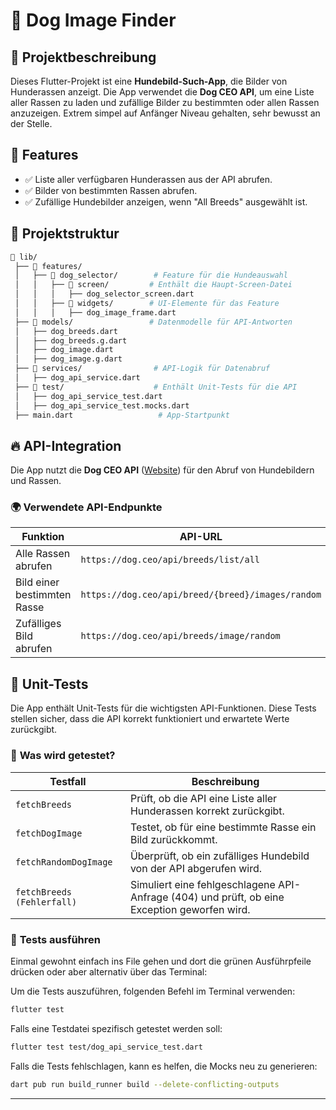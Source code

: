 # 🐶 Dog Image Finder

## 📌 Projektbeschreibung
Dieses Flutter-Projekt ist eine **Hundebild-Such-App**, die Bilder von Hunderassen anzeigt. Die App verwendet die **Dog CEO API**, um eine Liste aller Rassen zu laden und zufällige Bilder zu bestimmten oder allen Rassen anzuzeigen. Extrem simpel auf Anfänger Niveau gehalten, sehr bewusst an der Stelle.

## 🎯 Features
- ✅ Liste aller verfügbaren Hunderassen aus der API abrufen.  
- ✅ Bilder von bestimmten Rassen abrufen.  
- ✅ Zufällige Hundebilder anzeigen, wenn "All Breeds" ausgewählt ist.  

## 📂 Projektstruktur
```sh
📁 lib/
 ├── 📁 features/
 │   ├── 📁 dog_selector/        # Feature für die Hundeauswahl
 │   │   ├── 📁 screen/         # Enthält die Haupt-Screen-Datei
 │   │   │   ├── dog_selector_screen.dart
 │   │   ├── 📁 widgets/        # UI-Elemente für das Feature
 │   │   │   ├── dog_image_frame.dart
 ├── 📁 models/                 # Datenmodelle für API-Antworten
 │   ├── dog_breeds.dart
 │   ├── dog_breeds.g.dart
 │   ├── dog_image.dart
 │   ├── dog_image.g.dart
 ├── 📁 services/                # API-Logik für Datenabruf
 │   ├── dog_api_service.dart
 ├── 📁 test/                    # Enthält Unit-Tests für die API
 │   ├── dog_api_service_test.dart
 │   ├── dog_api_service_test.mocks.dart
 ├── main.dart                   # App-Startpunkt
```

## 🔥 API-Integration
Die App nutzt die **Dog CEO API** ([Website](https://dog.ceo/dog-api/)) für den Abruf von Hundebildern und Rassen.

### 🌍 **Verwendete API-Endpunkte**
| Funktion                  | API-URL |
|---------------------------|------------------------------------------|
| Alle Rassen abrufen       | `https://dog.ceo/api/breeds/list/all` |
| Bild einer bestimmten Rasse | `https://dog.ceo/api/breed/{breed}/images/random` |
| Zufälliges Bild abrufen   | `https://dog.ceo/api/breeds/image/random` |

## 🧪 **Unit-Tests**
Die App enthält Unit-Tests für die wichtigsten API-Funktionen. Diese Tests stellen sicher, dass die API korrekt funktioniert und erwartete Werte zurückgibt.

### 📌 **Was wird getestet?**
| Testfall | Beschreibung |
|----------|-------------|
| `fetchBreeds` | Prüft, ob die API eine Liste aller Hunderassen korrekt zurückgibt. |
| `fetchDogImage` | Testet, ob für eine bestimmte Rasse ein Bild zurückkommt. |
| `fetchRandomDogImage` | Überprüft, ob ein zufälliges Hundebild von der API abgerufen wird. |
| `fetchBreeds (Fehlerfall)` | Simuliert eine fehlgeschlagene API-Anfrage (404) und prüft, ob eine Exception geworfen wird. |

### 🚀 **Tests ausführen**
Einmal gewohnt einfach ins File gehen und dort die grünen Ausführpfeile drücken oder aber alternativ über das Terminal:

Um die Tests auszuführen, folgenden Befehl im Terminal verwenden:
```sh
flutter test
```
Falls eine Testdatei spezifisch getestet werden soll:
```sh
flutter test test/dog_api_service_test.dart
```

Falls die Tests fehlschlagen, kann es helfen, die Mocks neu zu generieren:
```sh
dart pub run build_runner build --delete-conflicting-outputs
```

---